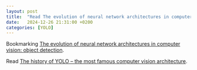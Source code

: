 ```yaml
---
layout: post
title:  "Read The evolution of neural network architectures in computer vision: object detection"
date:   2024-12-26 21:31:00 +0200
categories: [YOLO]
---
```

Bookmarking [The evolution of neural network architectures in computer vision: object detection](https://habr.com/ru/companies/slsoft/articles/869766/).

Read [The history of YOLO – the most famous computer vision architecture](https://habr.com/ru/articles/865834/).
